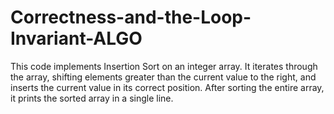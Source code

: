 # Correctness-and-the-Loop-Invariant-ALGO

This code implements Insertion Sort on an integer array. It iterates through the array, shifting elements greater than the current value to the right, and inserts the current value in its correct position. After sorting the entire array, it prints the sorted array in a single line.
